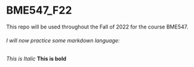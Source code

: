 # BME547_F22

This repo will be used throughout the Fall of 2022 for the course BME547.

###### I will now practice some markdown language:

_This is Italic_
__This is bold__

